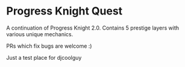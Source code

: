 # Progress Knight Quest

A continuation of Progress Knight 2.0. Contains 5 prestige layers with various unique mechanics.

PRs which fix bugs are welcome :)

Just a test place for djcoolguy
